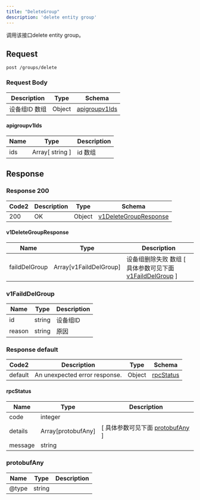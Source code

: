 ```yaml
---
title: "DeleteGroup"
description: 'delete entity group'
---
```



调用该接口delete entity group。



## Request


```
post /groups/delete
```







### Request Body


 
| Description | Type | Schema |
| ----------- | ------ | ------ |
| 设备组ID 数组 | Object | [apigroupv1Ids](#apigroupv1Ids) |

#### apigroupv1Ids

| Name | Type | Description | 
| ---- | ---- | ----------- |        
| ids | Array[ string ] | id 数组 |    


  
       
          
     
 
 





## Response



### Response  200

 
| Code2 | Description | Type | Schema |
| ---- | ----------- | ------ | ------ |
| 200 | OK | Object | [v1DeleteGroupResponse](#v1DeleteGroupResponse) |

#### v1DeleteGroupResponse

| Name | Type | Description | 
| ---- | ---- | ----------- |         
| faildDelGroup | Array[v1FaildDelGroup] | 设备组删除失败 数组 [ 具体参数可见下面 [v1FaildDelGroup](#v1FaildDelGroup) ] |    


  
       
         
### v1FaildDelGroup
| Name | Type | Description | 
| ---- | ---- | ----------- |     
| id | string | 设备组ID |      
| reason | string | 原因 |   


  
     
   
     
 
 


          
     
 
 


 


### Response  default

 
| Code2 | Description | Type | Schema |
| ---- | ----------- | ------ | ------ |
| default | An unexpected error response. | Object | [rpcStatus](#rpcStatus) |

#### rpcStatus

| Name | Type | Description | 
| ---- | ---- | ----------- |     
| code | integer |  |          
| details | Array[protobufAny] |  [ 具体参数可见下面 [protobufAny](#protobufAny) ] |       
| message | string |  |   


  
     
   
       
         
### protobufAny
| Name | Type | Description | 
| ---- | ---- | ----------- |     
| @type | string |  |   


  
     
 
 


          
     
   
     
 
 


 


